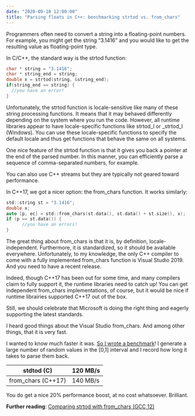 ```yaml
---
date: "2020-09-10 12:00:00"
title: "Parsing floats in C++: benchmarking strtod vs. from_chars"
---
```




Programmers often need to convert a string into a floating-point numbers. For example, you might get the string &ldquo;3.1416&rdquo; and you would like to get the resulting value as floating-point type.

In C/C++, the standard way is the strtod function:
```C
char * string = "3.1416";
char * string_end = string;
double x = strtod(string, &string_end);
if(string_end == string) { 
  //you have an error!
}
```


Unfortunately, the strtod function is locale-sensitive like many of these string processing functions. It means that it may behaved differently depending on the system where you run the code. However, all runtime libraries appear to have locale-specific functions like strtod_l or _strtod_l (Windows). You can use these locale-specific functions to specify the default locale and thus get functions that behave the same on all systems.

One nice feature of the strtod function is that it gives you back a pointer at the end of the parsed number. In this manner, you can efficiently parse a sequence of comma-separated numbers, for example.

You can also use C++ streams but they are typically not geared toward performance.

In C++17, we got a nicer option: the from_chars function. It works similarly:
```C
std::string st = "3.1416";
double x; 
auto [p, ec] = std::from_chars(st.data(), st.data() + st.size(), x);
if (p == st.data()) {
      //you have an errors!
}
```


The great thing about from_chars is that it is, by definition, locale-independent. Furthermore, it is standardized, so it should be available everywhere. Unfortunately, to my knowledge, the only C++ compiler to come with a fully implemented from_chars function is Visual Studio 2019. And you need to have a recent release.

Indeed, though C++17 has been out for some time, and many compilers claim to fully support it, the runtime libraries need to catch up! You can get independent from_chars implementations, of course, but it would be nice if runtime librairies supported C++17 out of the box.

Still, we should celebrate that Microsoft is doing the right thing and eagerly supporting the latest standards.

I heard good things about the Visual Studio from_chars. And among other things, that it is very fast.

I wanted to know much faster it was. [So I wrote a benchmark](https://github.com/lemire/Code-used-on-Daniel-Lemire-s-blog/tree/master/2020/09/10)! I generate a large number of random values in the [0,1] interval and I record how long it takes to parse them back.

stdtod (C)               |120 MB/s                 |
-------------------------|-------------------------|
from_chars (C++17)       |140 MB/s                 |


You do get a nice 20% performance boost, at no cost whatsoever. Brilliant.

__Further reading__: [Comparing strtod with from_chars (GCC 12)](/lemire/blog/2022/07/27/comparing-strtod-with-from_chars-gcc-12/) 

